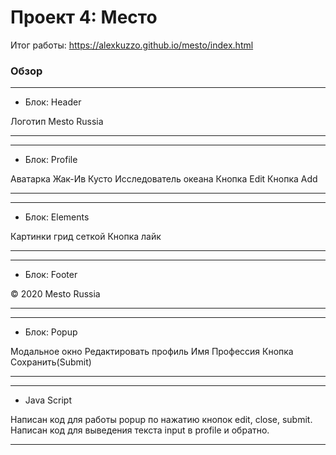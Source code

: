 # Проект 4: Место
Итог работы: https://alexkuzzo.github.io/mesto/index.html


### Обзор
_________________________
* Блок: Header

Логотип Mesto Russia
_________________________


_________________________
* Блок: Profile

Аватарка
Жак-Ив Кусто
Исследователь океана
Кнопка Edit
Кнопка Add
_________________________


_________________________
* Блок: Elements

Картинки грид сеткой
Кнопка лайк
_________________________


_________________________
* Блок: Footer

© 2020 Mesto Russia
_________________________


_________________________
* Блок: Popup

Модальное окно
Редактировать профиль
Имя
Профессия 
Кнопка Сохранить(Submit)
_________________________


_________________________
* Java Script

Написан код для работы popup по нажатию кнопок edit, close, submit.
Написан код для выведения текста input в profile и обратно.
_________________________


